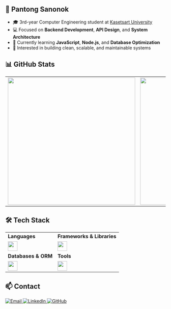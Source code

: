 
## 👤 Pantong Sanonok

- 🎓 3rd-year Computer Engineering student at [Kasetsart University](https://www.ku.ac.th/th)
- 💻 Focused on **Backend Development**, **API Design**, and **System Architecture**
- 🧠 Currently learning **JavaScript**, **Node.js**, and **Database Optimization**
- 🧩 Interested in building clean, scalable, and maintainable systems

## 📊 GitHub Stats

<table align="center">
  <tr>
    <td><img src="https://github-readme-stats.vercel.app/api?username=paxius025&show_icons=true&hide_title=true&hide_border=true&count_private=true&theme=graywhite" width="400" /></td>
    <td><img src="https://github-readme-stats.vercel.app/api/top-langs/?username=paxius025&layout=compact&hide_border=true&theme=graywhite&line_height=30" width="400" /></td>
  </tr>
</table>

## 🛠 Tech Stack

<table>
  <tr>
    <td><strong>Languages</strong></td>
    <td><strong>Frameworks & Libraries</strong></td>
  </tr>
  <tr>
    <td>
      <img src="https://skillicons.dev/icons?i=js,ts,php,python" height="30" />
    </td>
    <td>
      <img src="https://skillicons.dev/icons?i=express,react,tailwind" height="30" />
    </td>
  </tr>
  <tr>
    <td><strong>Databases & ORM</strong></td>
    <td><strong>Tools</strong></td>
  </tr>
  <tr>
    <td>
      <img src="https://skillicons.dev/icons?i=prisma,mysql,postgres" height="30" />
    </td>
    <td>
      <img src="https://skillicons.dev/icons?i=git,docker,vscode" height="30" />
    </td>
  </tr>
</table>


## 📫 Contact

<p align="">
  <a href="mailto:pantong.s@ku.th">
    <img src="https://img.shields.io/badge/Gmail-D14836?style=for-the-badge&logo=gmail&logoColor=white" alt="Email" />
  </a>
  <a href="https://www.linkedin.com/in/pantong-sanonok-41b152308/">
    <img src="https://img.shields.io/badge/LinkedIn-0077B5?style=for-the-badge&logo=linkedin&logoColor=white" alt="LinkedIn" />
  </a>
  <a href="https://github.com/paxius025">
    <img src="https://img.shields.io/badge/GitHub-181717?style=for-the-badge&logo=github&logoColor=white" alt="GitHub" />
  </a>
</p>
